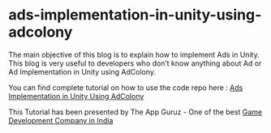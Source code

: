# ads-implementation-in-unity-using-adcolony

The main objective of this blog is to explain how to implement Ads in Unity. This blog is very useful to developers who don’t know anything about Ad or Ad Implementation in Unity using AdColony.

You can find complete tutorial on how to use the code repo here : [Ads Implementation in Unity Using AdColony](http://www.theappguruz.com/blog/ads-implementation-in-unity-using-adcolony)

This Tutorial has been presented by The App Guruz - One of the best [Game Development Company in India](http://www.theappguruz.com/game-development/)

